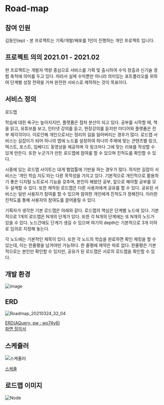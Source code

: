 # Road-map

<h2>참여 인원</h2>
김동인(ep) - 본 프로젝트는 기획/개발/배포를 1인이 진행하는 개인 프로젝트 입니다.

<h2>프로젝트 의의 2021.01 - 2021.02</h2>
현 프로젝트는 개발자 역량 중심으로 서비스를 기획 및 출시하여 수익 창출과 신기술 경험 축적에 의미를 두고 있다. 따라서 실제 수익뿐만 아니라 의미있는 포트폴리오를 위하여 단계별 성장 전략을 거쳐 완전한 서비스로 제작하는 것이 목표이다.

<h2>서비스 정의</h2>
로드맵

학습에 대한 욕구는 높아지지만, 플랫폼은 점차 분산이 되고 있다. 공부를 시작할 때, 책을 읽고, 유튜브를 보고, 인터넷 강의를 듣고, 현장강의를 듣지만 미디어와 플랫폼은 전부 제각각이다. 이로인해 개인으로서는 정리의 길을 잃어버리는 경우가 많다. 로드맵 서비스는 길잡이가 되어 하나의 맵에 노드를 설정하여 하나의 주제에 맞는 콘텐츠별 링크, 텍스트, 포스트, 임베디드 동영상을 제공하며 각 링크마다 그에 맞는 리뷰를 작성할 수 있게 만든다. 또한 누군가가 만든 로드맵에 참여를 할 수 있으며 진척도를 확인할 수 있다.

시중에 있는 로드맵 사이트는 대게 협업툴에 기반을 하는 경우가 많다. 하지만 길잡이 서비스는 ‘개인 학습 지도’라는 다른 목적성을 가지고 있다. 기본적으로 개인적으로 활용하기 좋은 디지털 노트로서 기능을 갖추며, 본인이 해왔던 공부, 앞으로 해야할 공부를 모두 설계할 수 있다. 또한 제작된 로드맵은 다른 사용자에게 공유를 할 수 있다. 공유된 서비스는 일반 사용자가 참여를 할 수 있으며 참여한 개인에게 진척도가 정해진다. 이러한 진척도를 통해 사용자의 참여도를 끌어올릴 수 있다.

기획자가 생각한 기본 로드맵은 아래와 같다. 로드맵의 핵심은 단계별 노드에 있다. 기본적으로 1개의 로드맵은 N개의 단계가 있다. 또한 각 N개의 단계에는 또 N개의 노드가 있을 수 있다. 노드간에도 단계가 생길 수 있으며 여기의 depth는 기본적으로 3개 이하로 임의로 지정해 놓는다. 

각 노드에는 기본적인 제목이 있다. 또한 각 노드의 학습을 완료하면 확인 체킹을 할 수 있는데, 이는 한줄평을 남겨야만 가능하다. 한 줄평에 제약은 따로 없다. 한줄평은 기본적으로는 본인만 확인할 수 있지만, 공유가 된 로드맵은 서로의 로드맵을 확인할 수 있다.

<h2>개발 환경</h2>

![image](https://user-images.githubusercontent.com/66561524/112272270-535a4880-8cbf-11eb-935f-85c848c41841.png)

<h2>ERD</h2>

![Roadmap_20210324_32_04](https://user-images.githubusercontent.com/66561524/112271971-ecd52a80-8cbe-11eb-88c3-6838664cd794.png)

<a href="https://aquerytool.com:443/aquerymain/index/?rurl=874a091f-7a0b-493f-a647-3f069f75ab3b">ERD(AQuery, pw : wo74y6)</a></br>
<a href="https://ovenapp.io/view/psnRKX3ZCL4EY1t6jlvr7gcNiZzUEqjC#JG9iB">화면 정의서</a>

<h2>스케쥴러</h2>

![스케쥴러](https://user-images.githubusercontent.com/66561524/106287642-5cfc9c80-628a-11eb-9e53-d84f435ea406.jpg)

<a href="https://docs.google.com/spreadsheets/d/18YoOEwdi9D2XqdyRKNc9kOoKK-YFZt9xhP3aKwqv1ak/edit?usp=sharing">스케쥴</a>

<h2>로드맵 이미지</h2>

![Node](https://user-images.githubusercontent.com/66561524/107146863-109e1480-698e-11eb-8903-e77da6bb6a9b.png)

